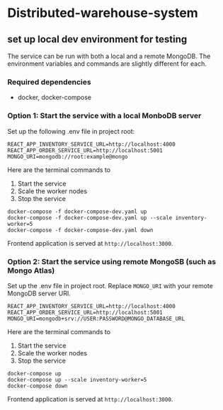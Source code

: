 # Distributed-warehouse-system

## set up local dev environment for testing

The service can be run with both a local and a remote MongoDB.
The environment variables and commands are slightly different for each.

### Required dependencies
- docker, docker-compose

### Option 1: Start the service with a local MonboDB server

Set up the following .env file in project root:

```
REACT_APP_INVENTORY_SERVICE_URL=http://localhost:4000
REACT_APP_ORDER_SERVICE_URL=http://localhost:5001
MONGO_URI=mongodb://root:example@mongo
```
Here are the terminal commands to 

1. Start the service
2. Scale the worker nodes
3. Stop the service

```
docker-compose -f docker-compose-dev.yaml up
docker-compose -f docker-compose-dev.yaml up --scale inventory-worker=5
docker-compose -f docker-compose-dev.yaml down
```

Frontend application is served at `http://localhost:3000`.

### Option 2: Start the service using remote MongoSB (such as Mongo Atlas)

Set up the .env file in project root. Replace `MONGO_URI` with your remote MongoDB server URI.

```
REACT_APP_INVENTORY_SERVICE_URL=http://localhost:4000
REACT_APP_ORDER_SERVICE_URL=http://localhost:5001
MONGO_URI=mongodb+srv://USER:PASSWORD@MONGO_DATABASE_URL
```

Here are the terminal commands to 

1. Start the service
2. Scale the worker nodes
3. Stop the service

```
docker-compose up
docker-compose up --scale inventory-worker=5
docker-compose down
```

Frontend application is served at `http://localhost:3000`.

